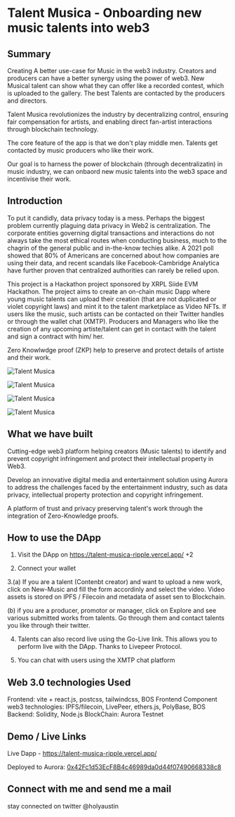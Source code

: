# Talent Musica - Onboarding new music talents into web3

## Summary

Creating A better use-case for Music in the web3 industry. Creators and producers can have a better synergy using the power of web3. New Musical talent can show what they can offer like a recorded contest, which is uploaded to the gallery. The best Talents are contacted by the producers and directors.

Talent Musica revolutionizes the industry by decentralizing control, ensuring fair compensation for artists, and enabling direct fan-artist interactions through blockchain technology.

The core feature of the app is that we don't play middle men. Talents get contacted by music producers who like their work.

Our goal is to harness the power of blockchain (through decentralizatin) in music industry, we can onbaord new music talents into the web3 space and incentivise their work.

## Introduction

To put it candidly, data privacy today is a mess. Perhaps the biggest problem currently plaguing data privacy in Web2 is centralization. The corporate entities governing digital transactions and interactions do not always take the most ethical routes when conducting business, much to the chagrin of the general public and in-the-know techies alike. A 2021 poll showed that 80% of Americans are concerned about how companies are using their data, and recent scandals like Facebook-Cambridge Analytica have further proven that centralized authorities can rarely be relied upon.

This project is a Hackathon project sponsored by XRPL Siide EVM  Hackathon. The project aims to create an on-chain music Dapp where young music talents can upload their creation (that are not duplicated or violet copyright laws) and mint it to the talent marketplace as Video NFTs. If users like the music, such artists can be contacted on their Twitter handles or through the wallet chat (XMTP). Producers and Managers who like the creation of any upcoming artiste/talent can get in contact with the talent and sign a contract with him/ her.

Zero Knowlwdge proof (ZKP) help to preserve and protect details of artiste and their work.

![Talent Musica](https://bafybeibuagnt726vfndkbbwwiingiy45ivmmspoh4omq5gvut5tuyteyki.ipfs.nftstorage.link/)

![Talent Musica](https://bafkreih7fbawvllmhfugcoylvcvlucfbkdcwpr4dfkoovy5s4xz7udfll4.ipfs.nftstorage.link/)

![Talent Musica](https://bafkreihvdxzezsp5kpsodpvsqedvphvrp7fkhult533sge2hsefzoiwaom.ipfs.nftstorage.link/)

![Talent Musica](https://bafybeigc6gvgz3p475ajebwe5quriodtdt3qu4jtdhki6kcogti6chglea.ipfs.nftstorage.link/)

## What we have built

Cutting-edge web3 platform helping creators (Music talents) to identify and prevent copyright infringement and protect their intellectual property in Web3.

Develop an innovative digital media and entertainment solution using Aurora to address the challenges faced by the entertainment industry, such as data privacy, intellectual property protection and copyright infringement.

A platform of trust and privacy preserving talent's work through the integration of Zero-Knowledge proofs.

## How to use the DApp

1. Visit the DApp on <https://talent-musica-ripple.vercel.app/>
+2

2. Connect your wallet

3.(a)  If you are a talent (Contenbt creator) and want to upload a new work, click on New-Music and fill the form accordinly and select the video. Video assets is stored on IPFS / Filecoin and metadata of asset sen to Blockchain.

(b)  if you are a producer, promotor or manager, click on Explore and see various submitted works from talents. Go through them and contact talents you like through their twitter.

4. Talents can also record live using the Go-Live link. This allows you to perform live with the DApp. Thanks to Livepeer Protocol.

5. You can chat with users using the XMTP chat platform

## Web 3.0 technologies Used

Frontend: vite + react.js, postcss, tailwindcss, BOS Frontend Component
web3 technologies:  IPFS/filecoin, LivePeer, ethers.js, PolyBase, BOS
Backend: Solidity, Node.js
BlockChain: Aurora Testnet

## Demo / Live Links

Live Dapp - <https://talent-musica-ripple.vercel.app/>

Deployed to Aurora: [0x42Fc1d53EcF8B4c46989da0d44f07490668338c8](https://evm-sidechain.xrpl.org/address/0x42Fc1d53EcF8B4c46989da0d44f07490668338c8)


## Connect with me and send me a mail

stay connected on twitter @holyaustin
